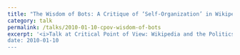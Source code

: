 ```yaml
---
title: "The Wisdom of Bots: A Critique of ‘Self-Organization’ in Wikipedia"
category: talk
permalink: /talks/2010-01-10-cpov-wisdom-of-bots
excerpt: '<i>Talk at Critical Point of View: Wikipedia and the Politics of Open Knowledge, 2010-01-10</i><br/>
date: 2010-01-10
---
```

